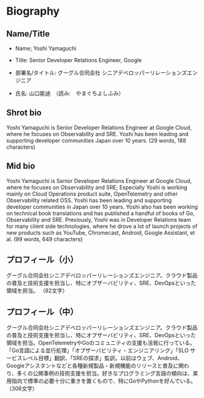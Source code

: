 # Biography

## Name/Title

- Name; Yoshi Yamaguchi
- Title: Senior Developer Relations Engineer, Google

- 部署名/タイトル: グーグル合同会社 シニアデベロッパーリレーションズエンジニア
- 氏名: 山口能迪　（読み:　やまぐちよしふみ）

## Shrot bio

Yoshi Yamaguchi is Senior Developer Relations Engineer at Google Cloud, where he focuses on Observability and SRE. Yoshi has been leading and supporting developer communities  Japan over 10 years.
(29 words, 188 characters)

## Mid bio

Yoshi Yamaguchi is Senior Developer Relations Engineer at Google Cloud, where he focuses on Observability and SRE; Especially Yoshi is working mainly on Cloud Operations product suite, OpenTelemetry and other Observability related OSS. Yoshi has been leading and supporting developer communities in Japan over 10 years. Yoshi also has been working on technical book translations and has published a handful of books of Go, Observability and SRE. Previously, Yoshi was in Developer Relations team for many client side technologies, where he drove a lot of launch projects of new products such as YouTube, Chromecast, Android, Google Assistant, et al.
(99 words, 649 characters)

## プロフィール（小）

グーグル合同会社シニアデベロッパーリレーションズエンジニア。クラウド製品の普及と技術支援を担当し、特にオブザーバビリティ、SRE、DevOpsといった領域を担当。
（82文字）

## プロフィール（中）

グーグル合同会社シニアデベロッパーリレーションズエンジニア。クラウド製品の普及と技術支援を担当し、特にオブザーバビリティ、SRE、DevOpsといった領域を担当。OpenTelemetryやGoのコミュニティの支援も活発に行っている。「Go言語による並行処理」「オブザーバビリティ・エンジニアリング」「SLO サービスレベル目標」翻訳、「SREの探求」監訳。以前はウェブ、Android、Googleアシスタントなどと各種新規製品・新規機能のリリースと普及に関わり、多くの公開事例の技術支援を担当。好きなプログラミング言語の傾向は、実用指向で標準の必要十分に重きを置くもので、特にGoやPythonを好んでいる。
（306文字）
